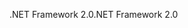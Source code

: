 <span data-ttu-id="24252-101">.NET Framework 2.0</span><span class="sxs-lookup"><span data-stu-id="24252-101">.NET Framework 2.0</span></span>